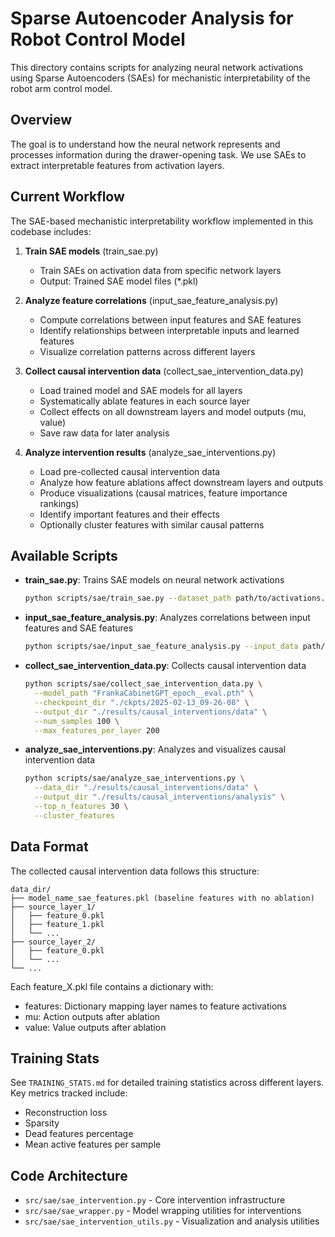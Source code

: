 # Sparse Autoencoder Analysis for Robot Control Model

This directory contains scripts for analyzing neural network activations using Sparse Autoencoders (SAEs) for mechanistic interpretability of the robot arm control model.

## Overview

The goal is to understand how the neural network represents and processes information during the drawer-opening task. We use SAEs to extract interpretable features from activation layers.

## Current Workflow

The SAE-based mechanistic interpretability workflow implemented in this codebase includes:

1. **Train SAE models** (train_sae.py)
   - Train SAEs on activation data from specific network layers
   - Output: Trained SAE model files (*.pkl)

2. **Analyze feature correlations** (input_sae_feature_analysis.py)
   - Compute correlations between input features and SAE features
   - Identify relationships between interpretable inputs and learned features
   - Visualize correlation patterns across different layers

3. **Collect causal intervention data** (collect_sae_intervention_data.py)
   - Load trained model and SAE models for all layers
   - Systematically ablate features in each source layer
   - Collect effects on all downstream layers and model outputs (mu, value)
   - Save raw data for later analysis

4. **Analyze intervention results** (analyze_sae_interventions.py)
   - Load pre-collected causal intervention data
   - Analyze how feature ablations affect downstream layers and outputs
   - Produce visualizations (causal matrices, feature importance rankings)
   - Identify important features and their effects
   - Optionally cluster features with similar causal patterns

## Available Scripts

- **train_sae.py**: Trains SAE models on neural network activations
  ```bash
  python scripts/sae/train_sae.py --dataset_path path/to/activations.pkl --output_dir results/sae_models
  ```

- **input_sae_feature_analysis.py**: Analyzes correlations between input features and SAE features
  ```bash
  python scripts/sae/input_sae_feature_analysis.py --input_data path/to/activation_dataset.pkl --sae_dir path/to/sae_dir --output_dir path/to/output
  ```

- **collect_sae_intervention_data.py**: Collects causal intervention data
  ```bash
  python scripts/sae/collect_sae_intervention_data.py \
    --model_path "FrankaCabinetGPT_epoch__eval.pth" \
    --checkpoint_dir "./ckpts/2025-02-13_09-26-08" \
    --output_dir "./results/causal_interventions/data" \
    --num_samples 100 \
    --max_features_per_layer 200
  ```

- **analyze_sae_interventions.py**: Analyzes and visualizes causal intervention data
  ```bash
  python scripts/sae/analyze_sae_interventions.py \
    --data_dir "./results/causal_interventions/data" \
    --output_dir "./results/causal_interventions/analysis" \
    --top_n_features 30 \
    --cluster_features
  ```

## Data Format

The collected causal intervention data follows this structure:

```
data_dir/
├── model_name_sae_features.pkl (baseline features with no ablation)
├── source_layer_1/
│   ├── feature_0.pkl
│   ├── feature_1.pkl
│   └── ...
├── source_layer_2/
│   ├── feature_0.pkl
│   └── ...
└── ...
```

Each feature_X.pkl file contains a dictionary with:
- features: Dictionary mapping layer names to feature activations
- mu: Action outputs after ablation
- value: Value outputs after ablation

## Training Stats

See `TRAINING_STATS.md` for detailed training statistics across different layers. Key metrics tracked include:
- Reconstruction loss
- Sparsity
- Dead features percentage
- Mean active features per sample


## Code Architecture

- `src/sae/sae_intervention.py` - Core intervention infrastructure
- `src/sae/sae_wrapper.py` - Model wrapping utilities for interventions
- `src/sae/sae_intervention_utils.py` - Visualization and analysis utilities
